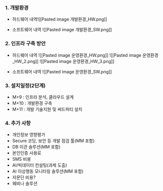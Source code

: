 ### 1. 개발환경
   + 하드웨어 내역![[Pasted image 개발환경_HW.png]]
  
  + 소프트웨어 내역 ![[Pasted image 개발환경_SW.png]]

### 2. 인프라 구축 방안
  + 하드웨어 내역
![[Pasted image 운영환경_HW.png]]
![[Pasted image 운영환경_HW_2.png]]
![[Pasted image 운영환경_HW_3.png]]

+ 소프트웨어 내역
![[Pasted image 운영환경_SW.png]]

### 3. 설치일정(2단계)
  + M+9 : 인프라 분석, 클라우드 설계
  + M+10 : 개발환경 구축
  + M+11 : 개발 기술지원 및 써드파티 설치      

### 4. 추가 사항
   + 개인정보  영향평가
   + Secure 코딩, 보안 등 개발 점검 툴(MM 포함)
   + DB 이관 솔루션(MM 포함)
   + 본인인증 사용료
   + SMS 비용
   + AI/빅데이터 컨설팅(과제 도출)
   + AI 이상행동 모니터링 솔루션(MM 포함)
   + 자문단 비용?
   + 웨비나 솔루션 